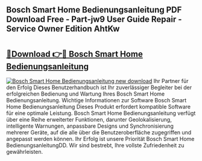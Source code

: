 ## Bosch Smart Home Bedienungsanleitung PDF Download Free - Part-jw9 User Guide Repair - Service Owner Edition AhtKw

# <h2><a href="http://df2czi.blite.top/?on=Bosch+Smart+Home+Bedienungsanleitung">🔗Download 👉🔴 Bosch Smart Home Bedienungsanleitung</a></h2>

[![Bosch Smart Home Bedienungsanleitung new download](https://i.imgur.com/lujVjoI.png)](http://df2czi.blite.top/?on=Bosch+Smart+Home+Bedienungsanleitung)
Ihr Partner für den Erfolg Dieses Benutzerhandbuch ist Ihr zuverlässiger Begleiter bei der erfolgreichen Bedienung und Wartung Ihres Bosch Smart Home Bedienungsanleitung. Wichtige Informationen zur Software Bosch Smart Home Bedienungsanleitung Dieses Produkt erfordert kompatible Software für eine optimale Leistung. Bosch Smart Home Bedienungsanleitung verfügt über eine Reihe erweiterter Funktionen, darunter Geolokalisierung, intelligente Warnungen, anpassbare Designs und Synchronisierung mehrerer Geräte, auf die alle über die Benutzeroberfläche zugegriffen und angepasst werden können. Ihr Erfolg ist unsere Priorität Bosch Smart Home BedienungsanleitungDD. Wir sind bestrebt, Ihre vollste Zufriedenheit zu gewährleisten.
